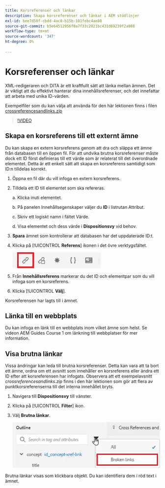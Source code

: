 ```yaml
---
title: Korsreferenser och länkar
description: Skapa korsreferenser och länkar i AEM stödlinjer
exl-id: bee7d50f-cbdd-4ac8-b15b-101febc4ae80
source-git-commit: b5e64512956f0a7f33c2021bc431d69239f2a088
workflow-type: tm+mt
source-wordcount: '347'
ht-degree: 0%

---
```


# Korsreferenser och länkar

XML-redigeraren och DITA är ett kraftfullt sätt att länka mellan ämnen. Det är viktigt att du effektivt hanterar dina innehållsreferenser, och det innefattar att arbeta med unika ID-värden.

Exempelfiler som du kan välja att använda för den här lektionen finns i filen
[crossreferencesandlinks.zip](assets/crossreferencesandlinks.zip)

>[!VIDEO](https://video.tv.adobe.com/v/342764)

## Skapa en korsreferens till ett externt ämne

Du kan skapa en extern korsreferens genom att dra och släppa ett ämne från databasen till en öppen fil. För att undvika brutna korsreferenser måste dock ett ID först definieras till ett värde som är relaterat till det överordnade elementet. Detta är ett enkelt sätt att skapa en korsreferens samtidigt som ID:n tilldelas korrekt.

1. Öppna en fil där du vill infoga en extern korsreferens.

2. Tilldela ett ID till elementet som ska refereras.

   a. Klicka inuti elementet.

   b. På panelen Innehållsegenskaper väljer du **ID** i listrutan Attribut.

   c. Skriv ett logiskt namn i fältet Värde.

   d. Visa elementet och dess värde i **Dispositionsvy** vid behov.

3. **Spara** ämnet som kontrollerar att databasen har det uppdaterade ID:t.

4. Klicka på [!UICONTROL **Referens**] ikonen i det övre verktygsfältet.

   ![Verktygsfält](images/lesson-7/references-icon.png)

5. Från **Innehållsreferens** markerar du det ID och elementpar som du vill infoga som en korsreferens.

6. Klicka [!UICONTROL **Välj**].

Korsreferensen har lagts till i ämnet.

## Länka till en webbplats

Du kan infoga en länk till en webbplats inom vilket ämne som helst. Se videon AEM Guides Course 1 om länkning till webbplatser för mer information.


## Visa brutna länkar

Vissa ändringar kan leda till brutna korsreferenser. Detta kan vara att ta bort ett ämne, ordna om ett avsnitt som innehåller en korsreferens eller ändra ett ID efter att korsreferensen har infogats. Observera att ett exempelavsnitt _crossreferencesandlinks.zip_ finns i den här lektionen som gör att flera av punktkorsreferenserna till det interna innehållet bryts.

1. Navigera till **Dispositionsvy** till vänster.

2. Klicka på [!UICONTROL **Filter**] ikon.

3. Välj **Brutna länkar**.

   ![Listruta för filter](images/lesson-7/broken-links.png)

Brutna länkar visas som klickbara objekt. Du kan identifiera dem i röd text i ämnet.
